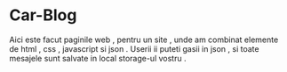 # Car-Blog

Aici este facut paginile web , pentru un site , unde  am combinat elemente de html , css , javascript si json . 
Userii ii puteti gasii in json , si toate mesajele sunt salvate in local storage-ul vostru .
